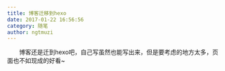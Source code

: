 ```yaml
---
title: 博客迁移到hexo
date: 2017-01-22 16:56:56
category: 随笔
author: ngtmuzi
---
```

　　博客还是迁到hexo吧，自己写虽然也能写出来，但是要考虑的地方太多，页面也不如现成的好看~
